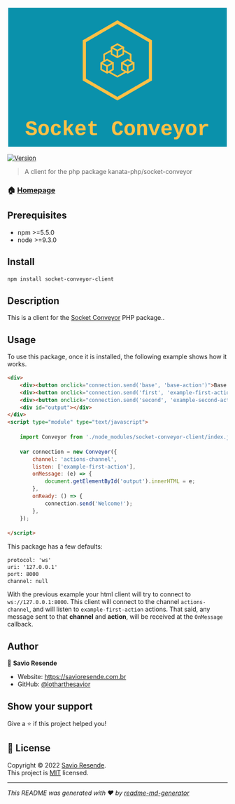 <p align="center">
<img src="./imgs/logo.png"/>
</p>

<p>
  <a href="https://www.npmjs.com/package/socket-conveyor-client" target="_blank">
    <img alt="Version" src="https://img.shields.io/npm/v/socket-conveyor-client.svg">
  </a>
</p>


> A client for the php package kanata-php/socket-conveyor

### 🏠 [Homepage](https://github.com/kanata-php/socket-conveyor-client#readme)

## Prerequisites

- npm >=5.5.0
- node >=9.3.0

## Install

```sh
npm install socket-conveyor-client
```



## Description



This is a client for the [Socket Conveyor](https://github.com/kanata-php/socket-conveyor) PHP package..



## Usage



To use this package, once it is installed, the following example shows how it works.

```html
<div>
    <div><button onclick="connection.send('base', 'base-action')">Base Action</button></div>
    <div><button onclick="connection.send('first', 'example-first-action')">First Action</button></div>
    <div><button onclick="connection.send('second', 'example-second-action')">Second Action</button></div>
    <div id="output"></div>
</div>
<script type="module" type="text/javascript">

    import Conveyor from './node_modules/socket-conveyor-client/index.js';

    var connection = new Conveyor({
        channel: 'actions-channel',
        listen: ['example-first-action'],
        onMessage: (e) => {
            document.getElementById('output').innerHTML = e;
        },
        onReady: () => {
            connection.send('Welcome!');
        },
    });

</script>
```

This package has a few defaults:

```
protocol: 'ws'
uri: '127.0.0.1'
port: 8000
channel: null
```

With the previous example your html client will try to connect to `ws://127.0.0.1:8000`. This client will connect to the channel `actions-channel`, and will listen to `example-first-action` actions. That said, any message sent to that **channel** and **action**, will be received at the `OnMessage` callback.

## Author

👤 **Savio Resende**

* Website: https://savioresende.com.br
* GitHub: [@lotharthesavior](https://github.com/lotharthesavior)

## Show your support

Give a ⭐️ if this project helped you!

## 📝 License

Copyright © 2022 [Savio Resende](https://github.com/lotharthesavior).<br />
This project is [MIT](https://github.com/kefranabg/readme-md-generator/blob/master/LICENSE) licensed.

***
_This README was generated with ❤️ by [readme-md-generator](https://github.com/kefranabg/readme-md-generator)_